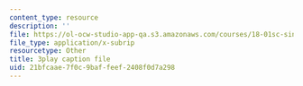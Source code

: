 ```yaml
---
content_type: resource
description: ''
file: https://ol-ocw-studio-app-qa.s3.amazonaws.com/courses/18-01sc-single-variable-calculus-fall-2010/21bfcaae7f0c9baffeef2408f0d7a298_Bv9kVDcj7yo.srt
file_type: application/x-subrip
resourcetype: Other
title: 3play caption file
uid: 21bfcaae-7f0c-9baf-feef-2408f0d7a298
---
```


